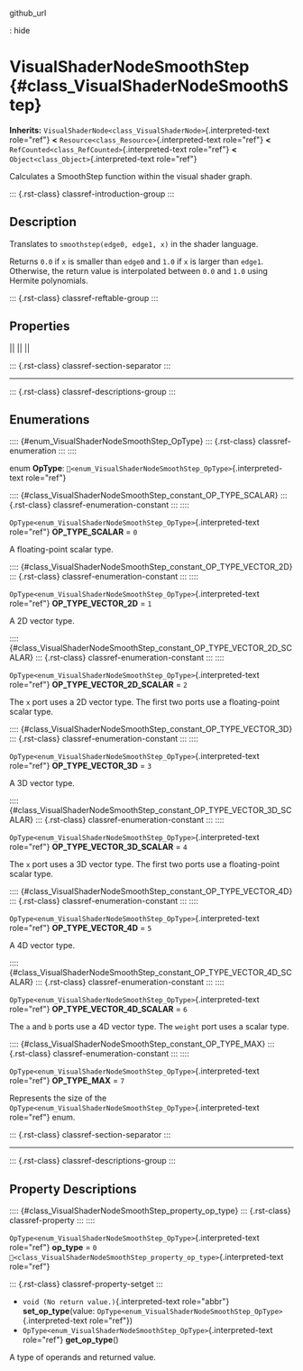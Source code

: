 github_url

:   hide

# VisualShaderNodeSmoothStep {#class_VisualShaderNodeSmoothStep}

**Inherits:**
`VisualShaderNode<class_VisualShaderNode>`{.interpreted-text role="ref"}
**\<** `Resource<class_Resource>`{.interpreted-text role="ref"} **\<**
`RefCounted<class_RefCounted>`{.interpreted-text role="ref"} **\<**
`Object<class_Object>`{.interpreted-text role="ref"}

Calculates a SmoothStep function within the visual shader graph.

::: {.rst-class}
classref-introduction-group
:::

## Description

Translates to `smoothstep(edge0, edge1, x)` in the shader language.

Returns `0.0` if `x` is smaller than `edge0` and `1.0` if `x` is larger
than `edge1`. Otherwise, the return value is interpolated between `0.0`
and `1.0` using Hermite polynomials.

::: {.rst-class}
classref-reftable-group
:::

## Properties

||
||
||

::: {.rst-class}
classref-section-separator
:::

------------------------------------------------------------------------

::: {.rst-class}
classref-descriptions-group
:::

## Enumerations

:::: {#enum_VisualShaderNodeSmoothStep_OpType}
::: {.rst-class}
classref-enumeration
:::
::::

enum **OpType**:
`🔗<enum_VisualShaderNodeSmoothStep_OpType>`{.interpreted-text
role="ref"}

:::: {#class_VisualShaderNodeSmoothStep_constant_OP_TYPE_SCALAR}
::: {.rst-class}
classref-enumeration-constant
:::
::::

`OpType<enum_VisualShaderNodeSmoothStep_OpType>`{.interpreted-text
role="ref"} **OP_TYPE_SCALAR** = `0`

A floating-point scalar type.

:::: {#class_VisualShaderNodeSmoothStep_constant_OP_TYPE_VECTOR_2D}
::: {.rst-class}
classref-enumeration-constant
:::
::::

`OpType<enum_VisualShaderNodeSmoothStep_OpType>`{.interpreted-text
role="ref"} **OP_TYPE_VECTOR_2D** = `1`

A 2D vector type.

:::: {#class_VisualShaderNodeSmoothStep_constant_OP_TYPE_VECTOR_2D_SCALAR}
::: {.rst-class}
classref-enumeration-constant
:::
::::

`OpType<enum_VisualShaderNodeSmoothStep_OpType>`{.interpreted-text
role="ref"} **OP_TYPE_VECTOR_2D_SCALAR** = `2`

The `x` port uses a 2D vector type. The first two ports use a
floating-point scalar type.

:::: {#class_VisualShaderNodeSmoothStep_constant_OP_TYPE_VECTOR_3D}
::: {.rst-class}
classref-enumeration-constant
:::
::::

`OpType<enum_VisualShaderNodeSmoothStep_OpType>`{.interpreted-text
role="ref"} **OP_TYPE_VECTOR_3D** = `3`

A 3D vector type.

:::: {#class_VisualShaderNodeSmoothStep_constant_OP_TYPE_VECTOR_3D_SCALAR}
::: {.rst-class}
classref-enumeration-constant
:::
::::

`OpType<enum_VisualShaderNodeSmoothStep_OpType>`{.interpreted-text
role="ref"} **OP_TYPE_VECTOR_3D_SCALAR** = `4`

The `x` port uses a 3D vector type. The first two ports use a
floating-point scalar type.

:::: {#class_VisualShaderNodeSmoothStep_constant_OP_TYPE_VECTOR_4D}
::: {.rst-class}
classref-enumeration-constant
:::
::::

`OpType<enum_VisualShaderNodeSmoothStep_OpType>`{.interpreted-text
role="ref"} **OP_TYPE_VECTOR_4D** = `5`

A 4D vector type.

:::: {#class_VisualShaderNodeSmoothStep_constant_OP_TYPE_VECTOR_4D_SCALAR}
::: {.rst-class}
classref-enumeration-constant
:::
::::

`OpType<enum_VisualShaderNodeSmoothStep_OpType>`{.interpreted-text
role="ref"} **OP_TYPE_VECTOR_4D_SCALAR** = `6`

The `a` and `b` ports use a 4D vector type. The `weight` port uses a
scalar type.

:::: {#class_VisualShaderNodeSmoothStep_constant_OP_TYPE_MAX}
::: {.rst-class}
classref-enumeration-constant
:::
::::

`OpType<enum_VisualShaderNodeSmoothStep_OpType>`{.interpreted-text
role="ref"} **OP_TYPE_MAX** = `7`

Represents the size of the
`OpType<enum_VisualShaderNodeSmoothStep_OpType>`{.interpreted-text
role="ref"} enum.

::: {.rst-class}
classref-section-separator
:::

------------------------------------------------------------------------

::: {.rst-class}
classref-descriptions-group
:::

## Property Descriptions

:::: {#class_VisualShaderNodeSmoothStep_property_op_type}
::: {.rst-class}
classref-property
:::
::::

`OpType<enum_VisualShaderNodeSmoothStep_OpType>`{.interpreted-text
role="ref"} **op_type** = `0`
`🔗<class_VisualShaderNodeSmoothStep_property_op_type>`{.interpreted-text
role="ref"}

::: {.rst-class}
classref-property-setget
:::

- `void (No return value.)`{.interpreted-text role="abbr"}
  **set_op_type**(value:
  `OpType<enum_VisualShaderNodeSmoothStep_OpType>`{.interpreted-text
  role="ref"})
- `OpType<enum_VisualShaderNodeSmoothStep_OpType>`{.interpreted-text
  role="ref"} **get_op_type**()

A type of operands and returned value.
